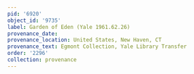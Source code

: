 ```yaml
---
pid: '6920'
object_id: '9735'
label: Garden of Eden (Yale 1961.62.26)
provenance_date:
provenance_location: United States, New Haven, CT
provenance_text: Egmont Collection, Yale Library Transfer
order: '2296'
collection: provenance
---
```

